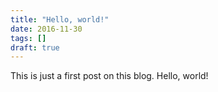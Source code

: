 ```yaml
---
title: "Hello, world!"
date: 2016-11-30
tags: []
draft: true
---
```


This is just a first post on this blog. Hello, world!

